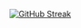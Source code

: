 [![GitHub Streak](http://github-readme-streak-stats.herokuapp.com?user=SayKonstantin&theme=dark&background=000000)](https://git.io/streak-stats)
